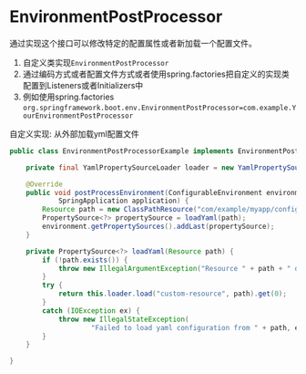 # EnvironmentPostProcessor
通过实现这个接口可以修改特定的配置属性或者新加载一个配置文件。
1. 自定义类实现`EnvironmentPostProcessor`
2. 通过编码方式或者配置文件方式或者使用spring.factories把自定义的实现类配置到Listeners或者Initializers中
3. 例如使用spring.factories
`org.springframework.boot.env.EnvironmentPostProcessor=com.example.YourEnvironmentPostProcessor`

自定义实现: 从外部加载yml配置文件
```java
public class EnvironmentPostProcessorExample implements EnvironmentPostProcessor {

	private final YamlPropertySourceLoader loader = new YamlPropertySourceLoader();

	@Override
	public void postProcessEnvironment(ConfigurableEnvironment environment,
			SpringApplication application) {
		Resource path = new ClassPathResource("com/example/myapp/config.yml");
		PropertySource<?> propertySource = loadYaml(path);
		environment.getPropertySources().addLast(propertySource);
	}

	private PropertySource<?> loadYaml(Resource path) {
		if (!path.exists()) {
			throw new IllegalArgumentException("Resource " + path + " does not exist");
		}
		try {
			return this.loader.load("custom-resource", path).get(0);
		}
		catch (IOException ex) {
			throw new IllegalStateException(
					"Failed to load yaml configuration from " + path, ex);
		}
	}

}
```

